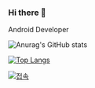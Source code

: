 ### Hi there 👋

Android Developer

![Anurag's GitHub stats](https://github-readme-stats.vercel.app/api?username=sun5066&show_icons=true&theme=radical)

[![Top Langs](https://github-readme-stats.vercel.app/api/top-langs/?username=sun5066&layout=compact)](https://github.com/anuraghazra/github-readme-stats)

[![접속](https://hits.seeyoufarm.com/api/count/incr/badge.svg?url=https%3A%2F%2Fgithub.com%2Fsun5066&count_bg=%2379C83D&title_bg=%23555555&icon=&icon_color=%23E7E7E7&title=hits&edge_flat=false)](https://hits.seeyoufarm.com)
